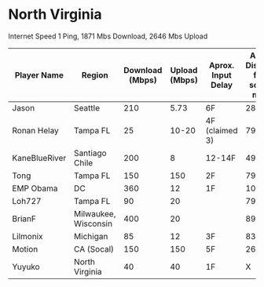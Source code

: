 # North Virginia

Internet Speed
1 Ping, 1871 Mbs Download, 2646 Mbs Upload

| Player Name | Region | Download (Mbps) | Upload (Mbps) | Aprox. Input Delay | Aprox. Distance from source miles | 
|-|-|-|-|-|-|
| Jason | Seattle | 210 | 5.73 | 6F | 2872 |  
| Ronan Helay | Tampa FL | 25 | 10-20 | 4F (claimed 3) | 795 |  
| KaneBlueRiver | Santiago Chile | 200 | 8 | 12-14F | 4921 |  
| Tong | Tampa FL | 150 | 150 | 2F | 795 |  
| EMP Obama | DC | 360 | 12 | 1F | 108 |  
| Loh727 | Tampa FL | 90 | 20 |  | 795 |  
| BrianF | Milwaukee, Wisconsin | 400 | 20 |  | 890 |  
| Lilmonix | Michigan | 85 | 12 | 3F | 830 |  
| Motion | CA (Socal) | 150 | 150 | 5F | 2620 |  
| Yuyuko | North Virginia | 40 | 40 | 1F | X |  
